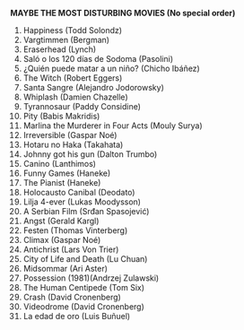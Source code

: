 **MAYBE THE MOST DISTURBING MOVIES (No special order)**

1. Happiness (Todd Solondz)
2. Vargtimmen (Bergman)
3. Eraserhead (Lynch)
4. Saló o los 120 días de Sodoma (Pasolini)
5. ¿Quién puede matar a un niño? (Chicho Ibáñez)
6. The Witch (Robert Eggers)
7. Santa Sangre (Alejandro Jodorowsky)
8. Whiplash (Damien Chazelle)
9. Tyrannosaur (Paddy Considine)
10. Pity (Babis Makridis)
11. Marlina the Murderer in Four Acts (Mouly Surya)
12. Irreversible (Gaspar Noé)
13. Hotaru no Haka (Takahata)
14. Johnny got his gun (Dalton Trumbo)
15. Canino (Lanthimos)
16. Funny Games (Haneke)
17. The Pianist (Haneke)
18. Holocausto Canibal (Deodato)
19. Lilja 4-ever (Lukas Moodysson)
20. A Serbian Film​ (Srđan Spasojević)
21. Angst (Gerald Kargl)
22. Festen (Thomas Vinterberg)
23. Climax (Gaspar Noé)
24. Antichrist (Lars Von Trier)
25. City of Life and Death (Lu Chuan)
26. Midsommar (Ari Aster)
27. Possession (1981)(Andrzej Zulawski)
28. The Human Centipede (Tom Six)
29. Crash (David Cronenberg)
30. Videodrome (David Cronenberg)
31. La edad de oro (Luis Buñuel)



